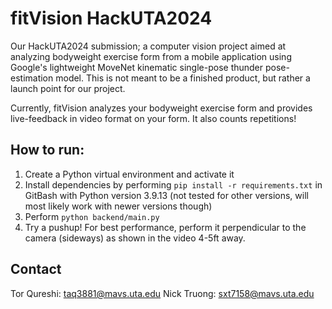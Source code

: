 # fitVision HackUTA2024
Our HackUTA2024 submission; a computer vision project aimed at analyzing bodyweight exercise form from a mobile application using Google's lightweight MoveNet kinematic single-pose thunder pose-estimation model. This is not meant to be a finished product, but rather a launch point for our project. 

Currently, fitVision analyzes your bodyweight exercise form and provides live-feedback in video format on your form. It also counts repetitions! 

## How to run:
1. Create a Python virtual environment and activate it
2. Install dependencies by performing `pip install -r requirements.txt` in GitBash with Python version 3.9.13 (not tested for other versions, will most likely work with newer versions though)
3. Perform `python backend/main.py`
4. Try a pushup! For best performance, perform it perpendicular to the camera (sideways) as shown in the video 4-5ft away. 


## Contact
Tor Qureshi: taq3881@mavs.uta.edu
Nick Truong: sxt7158@mavs.uta.edu
